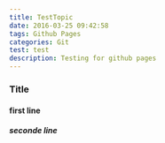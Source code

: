 ```yaml
---
title: TestTopic
date: 2016-03-25 09:42:58
tags: Github Pages
categories: Git
test: test
description: Testing for github pages
---
```


### Title
#### first line
##### seconde line
